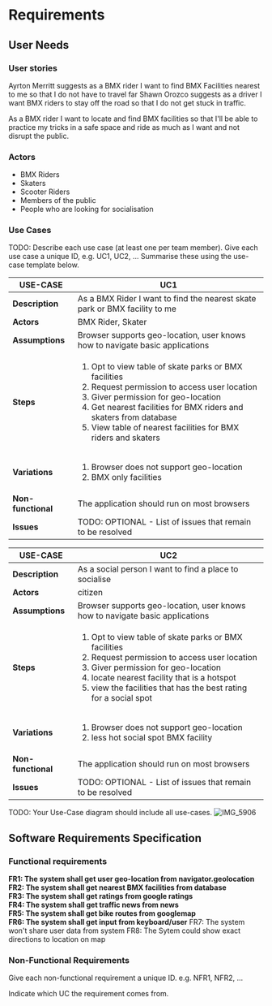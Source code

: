# Requirements

## User Needs

### User stories
Ayrton Merritt suggests as a BMX rider I want to find BMX Facilities nearest to me so that I do not have to travel far
Shawn Orozco suggests as a driver I want BMX riders to stay off the road so that I do not get stuck in traffic.

As a BMX rider I want to locate and find BMX facilities so that I'll be able to practice my tricks in a safe space
and ride as much as I want and not disrupt the public.

### Actors
- BMX Riders 
- Skaters
- Scooter Riders
- Members of the public 
- People who are looking for socialisation 

### Use Cases
TODO: Describe each use case (at least one per team member).
    Give each use case a unique ID, e.g. UC1, UC2, ...
    Summarise these using the use-case template below.

| USE-CASE | UC1 | 
| -------------------------------------- | ------------------- |
| **Description** | As a BMX Rider I want to find the nearest skate park or BMX facility to me |
| **Actors** | BMX Rider, Skater |
| **Assumptions** | Browser supports geo-location, user knows how to navigate basic applications</td></tr>
| **Steps** | <ol><li> Opt to view table of skate parks or BMX facilities</li> <li> Request permission to access user location</li> <li> Giver permission for geo-location</li> <li>Get nearest facilities for BMX riders and skaters from database</li> <li> View table of nearest facilities for BMX riders and skaters</li> |	
| **Variations** | <ol><li> Browser does not support geo-location </li> <li> BMX only facilities </li> |
| **Non-functional** | The application should run on most browsers |
| **Issues** | TODO: OPTIONAL - List of issues that remain to be resolved |


| USE-CASE | UC2 | 
| -------------------------------------- | ------------------- |
| **Description** | As a social person I want to find a place to socialise |
| **Actors** | citizen |
| **Assumptions** | Browser supports geo-location, user knows how to navigate basic applications</td></tr>
| **Steps** | <ol><li> Opt to view table of skate parks or BMX facilities</li> <li> Request permission to access user location</li> <li> Giver permission for geo-location</li> <li> locate nearest facility that is a hotspot </li> <li> view the facilities that has the best rating for a social spot</li> |	
| **Variations** | <ol><li> Browser does not support geo-location </li> <li> less hot social spot BMX facility </li> |
| **Non-functional** | The application should run on most browsers |
| **Issues** | TODO: OPTIONAL - List of issues that remain to be resolved |


TODO: Your Use-Case diagram should include all use-cases.
![IMG_5906](https://github.com/Lobst3rr/DLH-AA/assets/148768725/788091c0-290d-4e15-ba81-332324f7faef)


## Software Requirements Specification
### Functional requirements
<b>FR1: The system shall get user geo-location from navigator.geolocation <br>
FR2: The system shall get nearest BMX facilities from database <br>
FR3: The system shall get ratings from google ratings <br>
FR4: The system shall get traffic news from news <br>
FR5: The system shall get bike routes from googlemap <br>
FR6: The system shall get input from keyboard/user</b>
FR7: The system won't share user data from system 
FR8: The Sytem could show exact directions to location on map

### Non-Functional Requirements

Give each non-functional requirement a unique ID. e.g. NFR1, NFR2, ...

Indicate which UC the requirement comes from.
